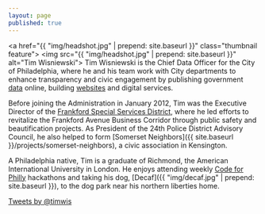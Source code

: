 ```yaml
---
layout: page
published: true
---
```


<a href="{{ "img/headshot.jpg" | prepend: site.baseurl }}" class="thumbnail feature">
  <img src="{{ "img/headshot.jpg" | prepend: site.baseurl }}" alt="Tim Wisniewski">
</a>
Tim Wisniewski is the Chief Data Officer for the City of Philadelphia, where he and his team work with City departments to enhance transparency and civic engagement by publishing government [data](http://www.phila.gov/data "Open Data Initiative") online, building [websites](https://alpha.phila.gov/about/ "About the Phila.gov Website Redesign") and digital services.

Before joining the Administration in January 2012, Tim was the Executive Director of the [Frankford Special Services District](http://en.wikipedia.org/wiki/Frankford_Special_Services_District_of_Philadelphia), where he led efforts to revitalize the Frankford Avenue Business Corridor through public safety and beautification projects. As President of the 24th Police District Advisory Council, he also helped to form [Somerset Neighbors]({{ site.baseurl }}/projects/somerset-neighbors), a civic association in Kensington.

A Philadelphia native, Tim is a graduate of Richmond, the American International University in London. He enjoys attending weekly [Code for Philly](http://codeforphilly.org) hackathons and taking his dog, [Decaf]({{ "img/decaf.jpg" | prepend: site.baseurl }}), to the dog park near his northern liberties home.

<p><a class="twitter-timeline" href="https://twitter.com/timwis" data-widget-id="352484673072541697">Tweets by @timwis</a><br />
<script>// <![CDATA[
!function(d,s,id){var js,fjs=d.getElementsByTagName(s)[0],p=/^http:/.test(d.location)?'http':'https';if(!d.getElementById(id)){js=d.createElement(s);js.id=id;js.src=p+"://platform.twitter.com/widgets.js";fjs.parentNode.insertBefore(js,fjs);}}(document,"script","twitter-wjs");
// ]]&gt;</script></p>
